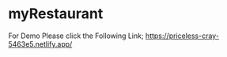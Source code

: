 # myRestaurant

For Demo Please click the Following Link; https://priceless-cray-5463e5.netlify.app/
